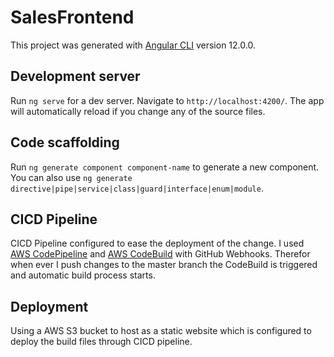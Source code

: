 # SalesFrontend

This project was generated with [Angular CLI](https://github.com/angular/angular-cli) version 12.0.0.

## Development server

Run `ng serve` for a dev server. Navigate to `http://localhost:4200/`. The app will automatically reload if you change any of the source files.

## Code scaffolding

Run `ng generate component component-name` to generate a new component. You can also use `ng generate directive|pipe|service|class|guard|interface|enum|module`.

## CICD Pipeline

CICD Pipeline configured to ease the deployment of the change. I  used [AWS CodePipeline](https://docs.aws.amazon.com/codebuild/latest/userguide/welcome.html) and [AWS CodeBuild](https://docs.aws.amazon.com/codebuild/latest/userguide/welcome.html) with GitHub Webhooks. Therefor when ever I push changes to the master branch the CodeBuild is triggered and automatic build process starts.

## Deployment

Using a AWS S3 bucket to host as a static website which is configured to deploy the build files through CICD pipeline.
